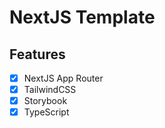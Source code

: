 # NextJS Template

## Features

- [x] NextJS App Router
- [x] TailwindCSS
- [x] Storybook
- [x] TypeScript

